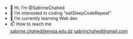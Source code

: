 - 👋 Hi, I’m @SabrineChahed
- 👀 I’m interested in coding "eatSleepCodeRepeat"
- 🌱 I’m currently learning Web dev 
- 📫 How to reach me  
sabrine.chahed@ensia.edu.dz 
sabrinchahed@gmail.com 

<!---
SabrineChahed/SabrineChahed is a ✨ special ✨ repository because its `README.md` (this file) appears on your GitHub profile.
You can click the Preview link to take a look at your changes.
--->
